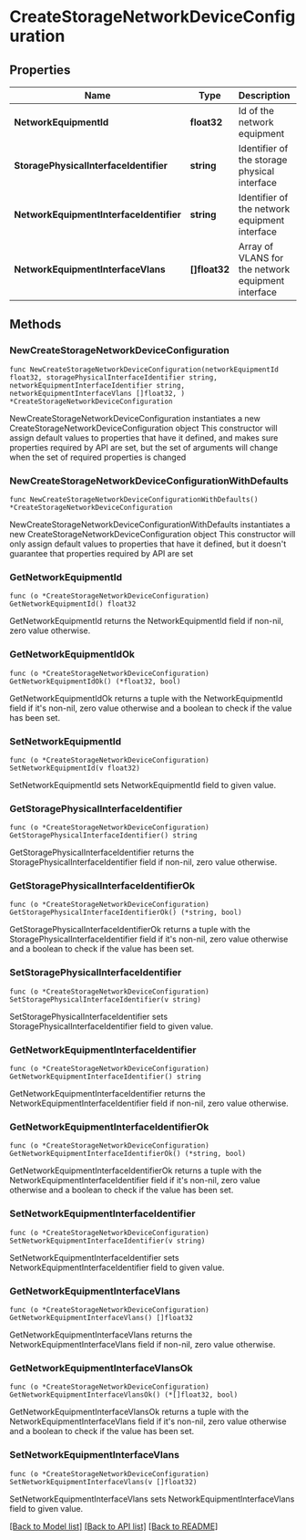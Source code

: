 # CreateStorageNetworkDeviceConfiguration

## Properties

Name | Type | Description | Notes
------------ | ------------- | ------------- | -------------
**NetworkEquipmentId** | **float32** | Id of the network equipment | 
**StoragePhysicalInterfaceIdentifier** | **string** | Identifier of the storage physical interface | 
**NetworkEquipmentInterfaceIdentifier** | **string** | Identifier of the network equipment interface | 
**NetworkEquipmentInterfaceVlans** | **[]float32** | Array of VLANS for the network equipment interface | 

## Methods

### NewCreateStorageNetworkDeviceConfiguration

`func NewCreateStorageNetworkDeviceConfiguration(networkEquipmentId float32, storagePhysicalInterfaceIdentifier string, networkEquipmentInterfaceIdentifier string, networkEquipmentInterfaceVlans []float32, ) *CreateStorageNetworkDeviceConfiguration`

NewCreateStorageNetworkDeviceConfiguration instantiates a new CreateStorageNetworkDeviceConfiguration object
This constructor will assign default values to properties that have it defined,
and makes sure properties required by API are set, but the set of arguments
will change when the set of required properties is changed

### NewCreateStorageNetworkDeviceConfigurationWithDefaults

`func NewCreateStorageNetworkDeviceConfigurationWithDefaults() *CreateStorageNetworkDeviceConfiguration`

NewCreateStorageNetworkDeviceConfigurationWithDefaults instantiates a new CreateStorageNetworkDeviceConfiguration object
This constructor will only assign default values to properties that have it defined,
but it doesn't guarantee that properties required by API are set

### GetNetworkEquipmentId

`func (o *CreateStorageNetworkDeviceConfiguration) GetNetworkEquipmentId() float32`

GetNetworkEquipmentId returns the NetworkEquipmentId field if non-nil, zero value otherwise.

### GetNetworkEquipmentIdOk

`func (o *CreateStorageNetworkDeviceConfiguration) GetNetworkEquipmentIdOk() (*float32, bool)`

GetNetworkEquipmentIdOk returns a tuple with the NetworkEquipmentId field if it's non-nil, zero value otherwise
and a boolean to check if the value has been set.

### SetNetworkEquipmentId

`func (o *CreateStorageNetworkDeviceConfiguration) SetNetworkEquipmentId(v float32)`

SetNetworkEquipmentId sets NetworkEquipmentId field to given value.


### GetStoragePhysicalInterfaceIdentifier

`func (o *CreateStorageNetworkDeviceConfiguration) GetStoragePhysicalInterfaceIdentifier() string`

GetStoragePhysicalInterfaceIdentifier returns the StoragePhysicalInterfaceIdentifier field if non-nil, zero value otherwise.

### GetStoragePhysicalInterfaceIdentifierOk

`func (o *CreateStorageNetworkDeviceConfiguration) GetStoragePhysicalInterfaceIdentifierOk() (*string, bool)`

GetStoragePhysicalInterfaceIdentifierOk returns a tuple with the StoragePhysicalInterfaceIdentifier field if it's non-nil, zero value otherwise
and a boolean to check if the value has been set.

### SetStoragePhysicalInterfaceIdentifier

`func (o *CreateStorageNetworkDeviceConfiguration) SetStoragePhysicalInterfaceIdentifier(v string)`

SetStoragePhysicalInterfaceIdentifier sets StoragePhysicalInterfaceIdentifier field to given value.


### GetNetworkEquipmentInterfaceIdentifier

`func (o *CreateStorageNetworkDeviceConfiguration) GetNetworkEquipmentInterfaceIdentifier() string`

GetNetworkEquipmentInterfaceIdentifier returns the NetworkEquipmentInterfaceIdentifier field if non-nil, zero value otherwise.

### GetNetworkEquipmentInterfaceIdentifierOk

`func (o *CreateStorageNetworkDeviceConfiguration) GetNetworkEquipmentInterfaceIdentifierOk() (*string, bool)`

GetNetworkEquipmentInterfaceIdentifierOk returns a tuple with the NetworkEquipmentInterfaceIdentifier field if it's non-nil, zero value otherwise
and a boolean to check if the value has been set.

### SetNetworkEquipmentInterfaceIdentifier

`func (o *CreateStorageNetworkDeviceConfiguration) SetNetworkEquipmentInterfaceIdentifier(v string)`

SetNetworkEquipmentInterfaceIdentifier sets NetworkEquipmentInterfaceIdentifier field to given value.


### GetNetworkEquipmentInterfaceVlans

`func (o *CreateStorageNetworkDeviceConfiguration) GetNetworkEquipmentInterfaceVlans() []float32`

GetNetworkEquipmentInterfaceVlans returns the NetworkEquipmentInterfaceVlans field if non-nil, zero value otherwise.

### GetNetworkEquipmentInterfaceVlansOk

`func (o *CreateStorageNetworkDeviceConfiguration) GetNetworkEquipmentInterfaceVlansOk() (*[]float32, bool)`

GetNetworkEquipmentInterfaceVlansOk returns a tuple with the NetworkEquipmentInterfaceVlans field if it's non-nil, zero value otherwise
and a boolean to check if the value has been set.

### SetNetworkEquipmentInterfaceVlans

`func (o *CreateStorageNetworkDeviceConfiguration) SetNetworkEquipmentInterfaceVlans(v []float32)`

SetNetworkEquipmentInterfaceVlans sets NetworkEquipmentInterfaceVlans field to given value.



[[Back to Model list]](../README.md#documentation-for-models) [[Back to API list]](../README.md#documentation-for-api-endpoints) [[Back to README]](../README.md)


